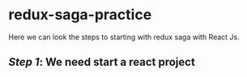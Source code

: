# redux-saga-practice

Here we can look the steps to starting with redux saga with React Js.

## *Step 1*: We need start a react project 
